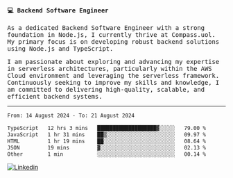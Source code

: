 
<samp>
  
#### 💻 Backend Software Engineer

As a dedicated Backend Software Engineer with a strong foundation in Node.js, I currently thrive at Compass.uol. My primary focus is on developing robust backend solutions using Node.js and TypeScript.

I am passionate about exploring and advancing my expertise in serverless architectures, particularly within the AWS Cloud environment and leveraging the serverless framework. Continuously seeking to improve my skills and knowledge, I am committed to delivering high-quality, scalable, and efficient backend systems.

---

<!--START_SECTION:waka-->

```txt
From: 14 August 2024 - To: 21 August 2024

TypeScript   12 hrs 3 mins   ███████████████████▓░░░░░   79.00 %
JavaScript   1 hr 31 mins    ██▒░░░░░░░░░░░░░░░░░░░░░░   09.97 %
HTML         1 hr 19 mins    ██░░░░░░░░░░░░░░░░░░░░░░░   08.64 %
JSON         19 mins         ▓░░░░░░░░░░░░░░░░░░░░░░░░   02.13 %
Other        1 min           ░░░░░░░░░░░░░░░░░░░░░░░░░   00.14 %
```

<!--END_SECTION:waka-->
  
</samp>

[![Linkedin](https://img.shields.io/badge/-Mateus%20Garcia-c080ff?style=flat-square&logo=Linkedin&logoColor=white&link=https://www.linkedin.com/in/mpgxc)](https://www.linkedin.com/in/mateusogarcia) 
